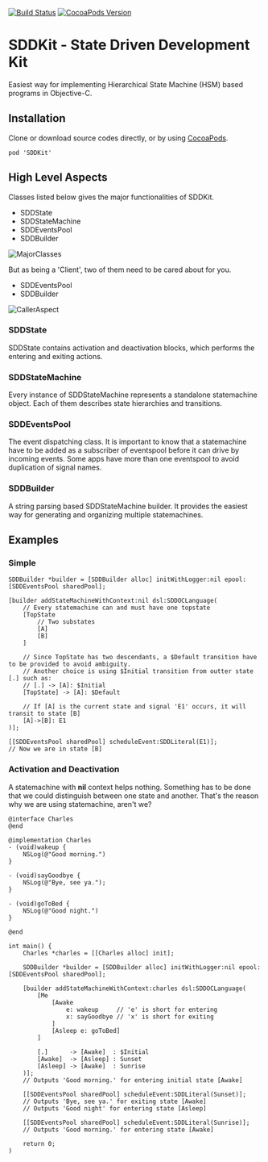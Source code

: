 [![Build Status](https://travis-ci.org/charleslyh/SDDKit.svg?branch=master)](https://travis-ci.org/charleslyh/SDDKit)
[![CocoaPods Version](https://img.shields.io/cocoapods/v/SDDKit.svg)](http://cocoadocs.org/docsets/SDDKit)

# SDDKit - State Driven Development Kit
Easiest way for implementing Hierarchical State Machine (HSM) based programs in Objective-C.

## Installation
Clone or download source codes directly, or by using [CocoaPods](https://cocoapods.org/).

```
pod 'SDDKit'

```

## High Level Aspects

Classes listed below gives the major functionalities of SDDKit.

* SDDState
* SDDStateMachine
* SDDEventsPool
* SDDBuilder

![MajorClasses](https://yuml.me/diagram/class/[SDDBuilder]->[SDDEventsPool],[SDDBuilder]-*>[SDDStateMachine],[SDDStateMachine]->[SDDEventsPool],[SDDStateMachine]-*>[SDDState])

But as being a 'Client', two of them need to be cared about for you.

* SDDEventsPool
* SDDBuilder

![CallerAspect](https://yuml.me/diagram/class/[SDDBuilder]->[SDDEventsPool],[Client]->[SDDBuilder],[Client]->[SDDEventsPool])

### SDDState
SDDState contains activation and deactivation blocks, which performs the entering and exiting actions.

### SDDStateMachine
Every instance of SDDStateMachine represents a standalone statemachine object. Each of them describes state hierarchies and transitions.

### SDDEventsPool
The event dispatching class. It is important to know that a statemachine have to be added as a subscriber of eventspool before it can drive by incoming events. Some apps have more than one eventspool to avoid duplication of signal names.

### SDDBuilder
A string parsing based SDDStateMachine builder. It provides the easiest way for generating and organizing multiple statemachines.


## Examples
### Simple
```obj-c
SDDBuilder *builder = [SDDBuilder alloc] initWithLogger:nil epool:[SDDEventsPool sharedPool];

[builder addStateMachineWithContext:nil dsl:SDDOCLanguage(
	// Every statemachine can and must have one topstate
	[TopState
		// Two substates
		[A]
		[B]
	]

	// Since TopState has two descendants, a $Default transition have to be provided to avoid ambiguity.
	// Another choice is using $Initial transition from outter state [.] such as:
	// [.] -> [A]: $Initial
	[TopState] -> [A]: $Default
	
	// If [A] is the current state and signal 'E1' occurs, it will transit to state [B]
	[A]->[B]: E1
)];

[[SDDEventsPool sharedPool] scheduleEvent:SDDLiteral(E1)];
// Now we are in state [B]
```

### Activation and Deactivation
A statemachine with **nil** context helps nothing. Something has to be done that we could distinguish between one state and another. That's the reason why we are using statemachine, aren't we?
```obj-c
@interface Charles
@end

@implementation Charles
- (void)wakeup {
	NSLog(@"Good morning.")
}

- (void)sayGoodbye {
	NSLog(@"Bye, see ya.");
}

- (void)goToBed {
	NSLog(@"Good night.")
}

@end

int main() {
	Charles *charles = [[Charles alloc] init];

	SDDBuilder *builder = [SDDBuilder alloc] initWithLogger:nil epool:[SDDEventsPool sharedPool];

	[builder addStateMachineWithContext:charles dsl:SDDOCLanguage(
		[Me
			[Awake  
				e: wakeup	  // 'e' is short for entering
				x: sayGoodbye // 'x' is short for exiting
			]
			[Asleep e: goToBed]
		]
	
		[.]	     -> [Awake]  : $Initial
		[Awake]  -> [Asleep] : Sunset
		[Asleep] -> [Awake]  : Sunrise
	)];
	// Outputs 'Good morning.' for entering initial state [Awake]
	
	[[SDDEventsPool sharedPool] scheduleEvent:SDDLiteral(Sunset)];
	// Outputs 'Bye, see ya.' for exiting state [Awake]
	// Outputs 'Good night' for entering state [Asleep]
	
	[[SDDEventsPool sharedPool] scheduleEvent:SDDLiteral(Sunrise)];
	// Outputs 'Good morning.' for entering state [Awake]

	return 0;
)
```
